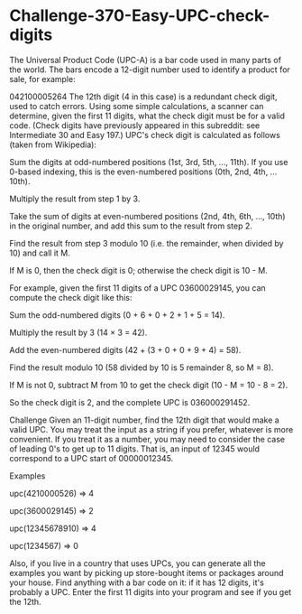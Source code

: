 # Challenge-370-Easy-UPC-check-digits
The Universal Product Code (UPC-A) is a bar code used in many parts of the world. The bars encode a 12-digit number used to identify a product for sale, for example:

042100005264
The 12th digit (4 in this case) is a redundant check digit, used to catch errors. Using some simple calculations, a scanner can determine, given the first 11 digits, what the check digit must be for a valid code. (Check digits have previously appeared in this subreddit: see Intermediate 30 and Easy 197.) UPC's check digit is calculated as follows (taken from Wikipedia):

Sum the digits at odd-numbered positions (1st, 3rd, 5th, ..., 11th). If you use 0-based indexing, this is the even-numbered positions (0th, 2nd, 4th, ... 10th).

Multiply the result from step 1 by 3.

Take the sum of digits at even-numbered positions (2nd, 4th, 6th, ..., 10th) in the original number, and add this sum to the result from step 2.

Find the result from step 3 modulo 10 (i.e. the remainder, when divided by 10) and call it M.

If M is 0, then the check digit is 0; otherwise the check digit is 10 - M.

For example, given the first 11 digits of a UPC 03600029145, you can compute the check digit like this:

Sum the odd-numbered digits (0 + 6 + 0 + 2 + 1 + 5 = 14).

Multiply the result by 3 (14 × 3 = 42).

Add the even-numbered digits (42 + (3 + 0 + 0 + 9 + 4) = 58).

Find the result modulo 10 (58 divided by 10 is 5 remainder 8, so M = 8).

If M is not 0, subtract M from 10 to get the check digit (10 - M = 10 - 8 = 2).

So the check digit is 2, and the complete UPC is 036000291452.

Challenge
Given an 11-digit number, find the 12th digit that would make a valid UPC. You may treat the input as a string if you prefer, whatever is more convenient. If you treat it as a number, you may need to consider the case of leading 0's to get up to 11 digits. That is, an input of 12345 would correspond to a UPC start of 00000012345.

Examples

upc(4210000526) => 4

upc(3600029145) => 2

upc(12345678910) => 4

upc(1234567) => 0

Also, if you live in a country that uses UPCs, you can generate all the examples you want by picking up store-bought items or packages around your house. Find anything with a bar code on it: if it has 12 digits, it's probably a UPC. Enter the first 11 digits into your program and see if you get the 12th.
